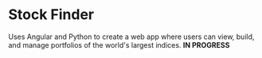 # Stock Finder

Uses Angular and Python to create a web app where users can view, build, and manage portfolios of the world's largest indices. **IN PROGRESS** 
